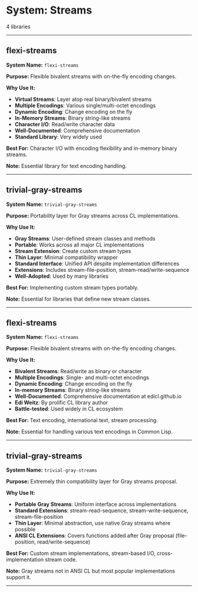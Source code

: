 # System: Streams

4 libraries

---

## flexi-streams

**System Name:** `flexi-streams`

**Purpose:** Flexible bivalent streams with on-the-fly encoding changes.

**Why Use It:**
- **Virtual Streams**: Layer atop real binary/bivalent streams
- **Multiple Encodings**: Various single/multi-octet encodings
- **Dynamic Encoding**: Change encoding on the fly
- **In-Memory Streams**: Binary string-like streams
- **Character I/O**: Read/write character data
- **Well-Documented**: Comprehensive documentation
- **Standard Library**: Very widely used

**Best For:** Character I/O with encoding flexibility and in-memory binary streams.

**Note:** Essential library for text encoding handling.

---


## trivial-gray-streams

**System Name:** `trivial-gray-streams`

**Purpose:** Portability layer for Gray streams across CL implementations.

**Why Use It:**
- **Gray Streams**: User-defined stream classes and methods
- **Portable**: Works across all major CL implementations
- **Stream Extension**: Create custom stream types
- **Thin Layer**: Minimal compatibility wrapper
- **Standard Interface**: Unified API despite implementation differences
- **Extensions**: Includes stream-file-position, stream-read/write-sequence
- **Well-Adopted**: Used by many libraries

**Best For:** Implementing custom stream types portably.

**Note:** Essential for libraries that define new stream classes.

---


## flexi-streams

**System Name:** `flexi-streams`

**Purpose:** Flexible bivalent streams with on-the-fly encoding changes.

**Why Use It:**
- **Bivalent Streams**: Read/write as binary or character
- **Multiple Encodings**: Single- and multi-octet encodings
- **Dynamic Encoding**: Change encoding on the fly
- **In-memory Streams**: Binary string-like streams
- **Well-Documented**: Comprehensive documentation at edicl.github.io
- **Edi Weitz**: By prolific CL library author
- **Battle-tested**: Used widely in CL ecosystem

**Best For:** Text encoding, international text, stream processing.

**Note:** Essential for handling various text encodings in Common Lisp.

---


## trivial-gray-streams

**System Name:** `trivial-gray-streams`

**Purpose:** Extremely thin compatibility layer for Gray streams proposal.

**Why Use It:**
- **Portable Gray Streams**: Uniform interface across implementations
- **Standard Extensions**: stream-read-sequence, stream-write-sequence, stream-file-position
- **Thin Layer**: Minimal abstraction, use native Gray streams where possible
- **ANSI CL Extensions**: Covers functions added after Gray proposal (file-position, read/write-sequence)

**Best For:** Custom stream implementations, stream-based I/O, cross-implementation stream code.

**Note:** Gray streams not in ANSI CL but most popular implementations support it.

---


